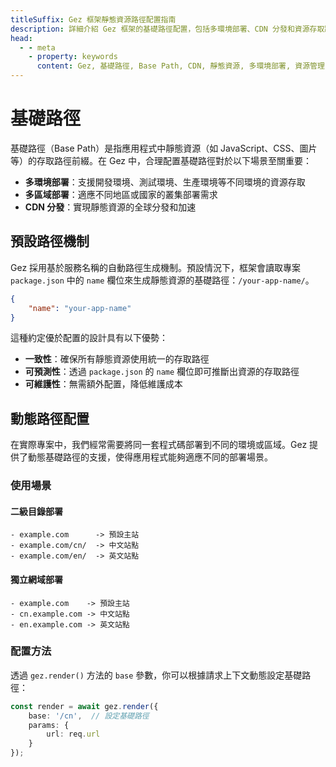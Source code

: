 ```yaml
---
titleSuffix: Gez 框架靜態資源路徑配置指南
description: 詳細介紹 Gez 框架的基礎路徑配置，包括多環境部署、CDN 分發和資源存取路徑設定，幫助開發者實現靈活的靜態資源管理。
head:
  - - meta
    - property: keywords
      content: Gez, 基礎路徑, Base Path, CDN, 靜態資源, 多環境部署, 資源管理
---
```


# 基礎路徑

基礎路徑（Base Path）是指應用程式中靜態資源（如 JavaScript、CSS、圖片等）的存取路徑前綴。在 Gez 中，合理配置基礎路徑對於以下場景至關重要：

- **多環境部署**：支援開發環境、測試環境、生產環境等不同環境的資源存取
- **多區域部署**：適應不同地區或國家的叢集部署需求
- **CDN 分發**：實現靜態資源的全球分發和加速

## 預設路徑機制

Gez 採用基於服務名稱的自動路徑生成機制。預設情況下，框架會讀取專案 `package.json` 中的 `name` 欄位來生成靜態資源的基礎路徑：`/your-app-name/`。

```json title="package.json"
{
    "name": "your-app-name"
}
```

這種約定優於配置的設計具有以下優勢：

- **一致性**：確保所有靜態資源使用統一的存取路徑
- **可預測性**：透過 `package.json` 的 `name` 欄位即可推斷出資源的存取路徑
- **可維護性**：無需額外配置，降低維護成本

## 動態路徑配置

在實際專案中，我們經常需要將同一套程式碼部署到不同的環境或區域。Gez 提供了動態基礎路徑的支援，使得應用程式能夠適應不同的部署場景。

### 使用場景

#### 二級目錄部署
```
- example.com      -> 預設主站
- example.com/cn/  -> 中文站點
- example.com/en/  -> 英文站點
```

#### 獨立網域部署
```
- example.com    -> 預設主站
- cn.example.com -> 中文站點
- en.example.com -> 英文站點
```

### 配置方法

透過 `gez.render()` 方法的 `base` 參數，你可以根據請求上下文動態設定基礎路徑：

```ts
const render = await gez.render({
    base: '/cn',  // 設定基礎路徑
    params: {
        url: req.url
    }
});
```